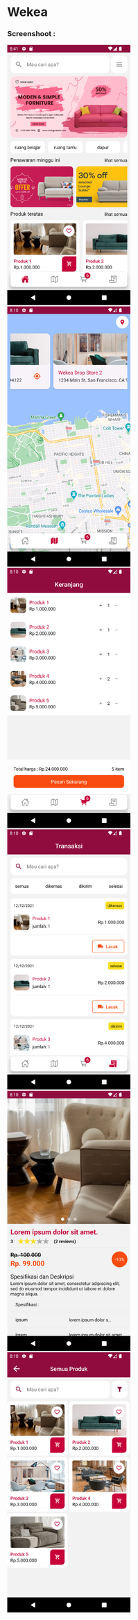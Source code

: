 # Wekea

### Screenshoot :

<div>
  <img src="https://github.com/fgasyz/aplikasi-android-wekea/blob/master/Screenshot_1705498871.png" height="600" />
  <img src="https://github.com/fgasyz/aplikasi-android-wekea/blob/master/Screenshot_1705497012.png" height="600" />
  <img src="https://github.com/fgasyz/aplikasi-android-wekea/blob/master/Screenshot_1705497016.png" height="600" />
  <img src="https://github.com/fgasyz/aplikasi-android-wekea/blob/master/Screenshot_1705497023.png" height="600" />
  <img src="https://github.com/fgasyz/aplikasi-android-wekea/blob/master/Screenshot_1705497031.png" height="600" />
  <img src="https://github.com/fgasyz/aplikasi-android-wekea/blob/master/Screenshot_1705497047.png" height="600" />
</div>

